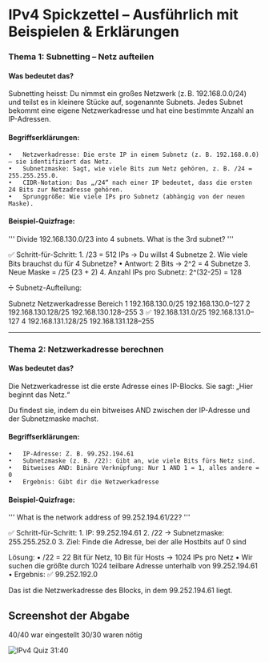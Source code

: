 # IPv4 Spickzettel – Ausführlich mit Beispielen & Erklärungen

### Thema 1: Subnetting – Netz aufteilen

#### Was bedeutet das?
Subnetting heisst: Du nimmst ein großes Netzwerk (z. B. 192.168.0.0/24) und teilst es in kleinere Stücke auf, sogenannte Subnets. Jedes Subnet bekommt eine eigene Netzwerkadresse und hat eine bestimmte Anzahl an IP-Adressen.

#### Begriffserklärungen:
	•	Netzwerkadresse: Die erste IP in einem Subnetz (z. B. 192.168.0.0) – sie identifiziert das Netz.
	•	Subnetzmaske: Sagt, wie viele Bits zum Netz gehören, z. B. /24 = 255.255.255.0.
	•	CIDR-Notation: Das „/24“ nach einer IP bedeutet, dass die ersten 24 Bits zur Netzadresse gehören.
	•	Sprunggröße: Wie viele IPs pro Subnetz (abhängig von der neuen Maske).

#### Beispiel-Quizfrage:

''' Divide 192.168.130.0/23 into 4 subnets. What is the 3rd subnet? '''

✅ Schritt-für-Schritt:
	1.	/23 = 512 IPs → Du willst 4 Subnetze
	2.	Wie viele Bits brauchst du für 4 Subnetze?
	•	Antwort: 2 Bits → 2^2 = 4 Subnetze
	3.	Neue Maske = /25 (23 + 2)
	4.	Anzahl IPs pro Subnetz: 2^(32-25) = 128

➗ Subnetz-Aufteilung:

Subnetz	Netzwerkadresse	Bereich
1	192.168.130.0/25	192.168.130.0–127
2	192.168.130.128/25	192.168.130.128–255
3 ✅	192.168.131.0/25	192.168.131.0–127
4	192.168.131.128/25	192.168.131.128–255


---

### Thema 2: Netzwerkadresse berechnen

#### Was bedeutet das?

Die Netzwerkadresse ist die erste Adresse eines IP-Blocks. Sie sagt: „Hier beginnt das Netz.“

Du findest sie, indem du ein bitweises AND zwischen der IP-Adresse und der Subnetzmaske machst.

#### Begriffserklärungen:
	•	IP-Adresse: Z. B. 99.252.194.61
	•	Subnetzmaske (z. B. /22): Gibt an, wie viele Bits fürs Netz sind.
	•	Bitweises AND: Binäre Verknüpfung: Nur 1 AND 1 = 1, alles andere = 0
	•	Ergebnis: Gibt dir die Netzwerkadresse

#### Beispiel-Quizfrage:

''' What is the network address of 99.252.194.61/22? '''

✅ Schritt-für-Schritt:
	1.	IP: 99.252.194.61
	2.	/22 → Subnetzmaske: 255.255.252.0
	3.	Ziel: Finde die Adresse, bei der alle Hostbits auf 0 sind

Lösung:
	•	/22 = 22 Bit für Netz, 10 Bit für Hosts → 1024 IPs pro Netz
	•	Wir suchen die größte durch 1024 teilbare Adresse unterhalb von 99.252.194.61
	•	Ergebnis: ✅ 99.252.192.0

Das ist die Netzwerkadresse des Blocks, in dem 99.252.194.61 liegt.


## Screenshot der Abgabe 
40/40 war eingestellt 30/30 waren nötig 

![IPv4 Quiz 31:40](https://github.com/user-attachments/assets/7327b219-0200-4612-a88a-86e21fe31ea9)

